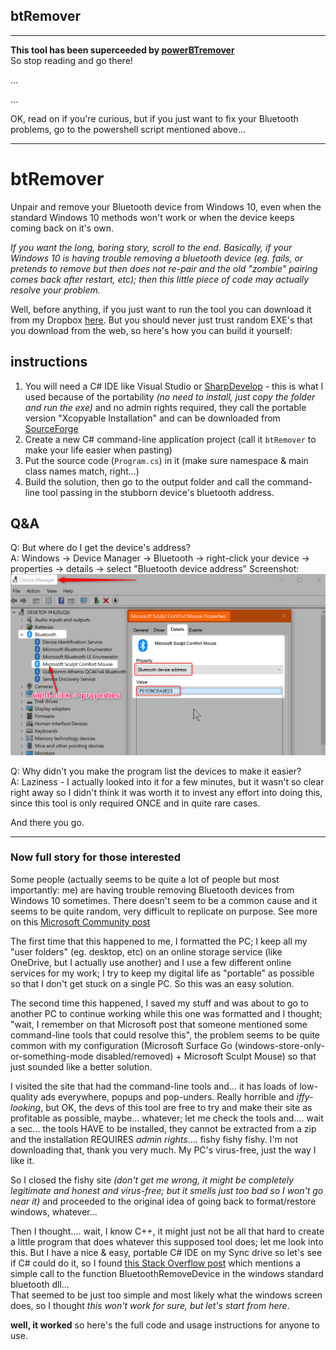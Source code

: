 ## btRemover
  
---------------
  
**This tool has been superceeded by [powerBTremover](https://github.com/lflfm/powerBTremover)**  
So stop reading and go there!  
  
...  
  
...  

OK, read on if you're curious, but if you just want to fix your Bluetooth problems, go to the powershell script mentioned above...  
  

---------------
# btRemover
Unpair and remove your Bluetooth device from Windows 10, even when the standard Windows 10 methods won't work or when the device keeps coming back on it's own.

_If you want the long, boring story, scroll to the end. Basically, if your Windows 10 is having trouble removing a bluetooth device (eg. fails, or pretends to remove but then does not re-pair and the old "zombie" pairing comes back after restart, etc); then this little piece of code may actually resolve your problem._


Well, before anything, if you just want to run the tool you can download it from my Dropbox [here](https://www.dropbox.com/s/8ht4pdrr9p47uft/btRemover.zip?dl=1). But you should never just trust random EXE's that you download from the web, so here's how you can build it yourself:

## instructions
1. You will need a C# IDE like Visual Studio or [SharpDevelop](http://www.icsharpcode.net) - this is what I used because of the portability _(no need to install, just copy the folder and run the exe)_ and no admin rights required, they call the portable version "Xcopyable Installation" and can be downloaded from [SourceForge](https://sourceforge.net/projects/sharpdevelop/files/SharpDevelop%205.x/5.1/SharpDevelop_5.1.0.5216_Xcopyable.zip/download)
2. Create a new C# command-line application project (call it ```btRemover``` to make your life easier when pasting)
3. Put the source code (```Program.cs```) in it (make sure namespace & main class names match, right...)
4. Build the solution, then go to the output folder and call the command-line tool passing in the stubborn device's bluetooth address.

## Q&A
Q: But where do I get the device's address?  
A: Windows -> Device Manager -> Bluetooth -> right-click your device -> properties -> details -> select "Bluetooth device address" Screenshot:  
![Instructions to get bluetooth address](gettingBluetoothAddress.png "getting bt address")  
  
Q: Why didn't you make the program list the devices to make it easier?  
A: Laziness - I actually looked into it for a few minutes, but it wasn't so clear right away so I didn't think it was worth it to invest any effort into doing this, since this tool is only required ONCE and in quite rare cases.  
  
And there you go.  
  
-----
### Now full story for those interested


Some people (actually seems to be quite a lot of people but most importantly: me) are having trouble removing Bluetooth devices from Windows 10 sometimes. There doesn't seem to be a common cause and it seems to be quite random, very difficult to replicate on purpose. See more on this [Microsoft Community post](https://answers.microsoft.com/en-us/windows/forum/windows_10-networking-winpc/unable-to-remove-bluetooth-device-on-windows-10/ea6da83d-583e-4b80-8714-367510879f07)

The first time that this happened to me, I formatted the PC; I keep all my "user folders" (eg. desktop, etc) on an online storage service (like OneDrive, but I actually use another) and I use a few different online services for my work; I try to keep my digital life as "portable" as possible so that I don't get stuck on a single PC. So this was an easy solution.

The second time this happened, I saved my stuff and was about to go to another PC to continue working while this one was formatted and I thought; "wait, I remember on that Microsoft post that someone mentioned some command-line tools that could resolve this", the problem seems to be quite common with my configuration (Microsoft Surface Go (windows-store-only-or-something-mode disabled/removed) + Microsoft Sculpt Mouse) so that just sounded like a better solution.

I visited the site that had the command-line tools and... it has loads of low-quality ads everywhere, popups and pop-unders. Really horrible and _iffy-looking_, but OK, the devs of this tool are free to try and make their site as profitable as possible, maybe... whatever; let me check the tools and.... wait a sec... the tools HAVE to be installed, they cannot be extracted from a zip and the installation REQUIRES *admin rights*.... fishy fishy fishy. I'm not downloading that, thank you very much. My PC's virus-free, just the way I like it.

So I closed the fishy site _(don't get me wrong, it might be completely legitimate and honest and virus-free; but it smells just too bad so I won't go near it)_ and proceeded to the original idea of going back to format/restore windows, whatever...

Then I thought.... wait, I know C++, it might just not be all that hard to create a little program that does whatever this supposed tool does; let me look into this. But I have a nice & easy, portable C# IDE on my Sync drive so let's see if C# could do it, so I found [this Stack Overflow post](https://stackoverflow.com/questions/53746671/how-to-unpair-remove-bluetooth-device-in-windows-with-c-sharp-net) which mentions a simple call to the function BluetoothRemoveDevice in the windows standard bluetooth dll...  
That seemed to be just too simple and most likely what the windows screen does, so I thought _this won't work for sure, but let's start from here_.  
  
**well, it worked** so here's the full code and usage instructions for anyone to use.

